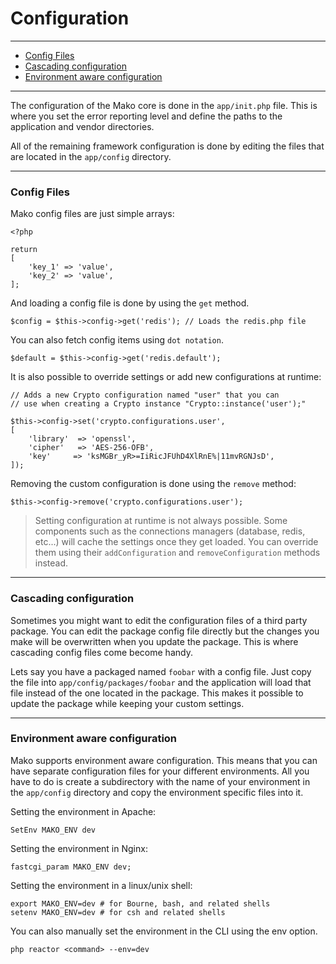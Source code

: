 # Configuration

--------------------------------------------------------

* [Config Files](#config_files)
* [Cascading configuration](#cascading_configuration)
* [Environment aware configuration](#environment_aware_configuration)

--------------------------------------------------------

The configuration of the Mako core is done in the ```app/init.php``` file. This is where you set the error reporting level and define the paths to the application and vendor directories.

All of the remaining framework configuration is done by editing the files that are located in the ```app/config``` directory.

--------------------------------------------------------

<a id="config_files"></a>

### Config Files

Mako config files are just simple arrays:

	<?php

	return
	[
		'key_1' => 'value',
		'key_2' => 'value',
	];

And loading a config file is done by using the ```get``` method.

	$config = $this->config->get('redis'); // Loads the redis.php file

You can also fetch config items using ```dot notation```.

	$default = $this->config->get('redis.default');

It is also possible to override settings or add new configurations at runtime:

	// Adds a new Crypto configuration named "user" that you can
	// use when creating a Crypto instance "Crypto::instance('user');"

	$this->config->set('crypto.configurations.user',
	[
		'library'  => 'openssl',
		'cipher'   => 'AES-256-OFB',
		'key'     => 'ksMGBr_yR>=IiRicJFUhD4XlRnE%|11mvRGNJsD',
	]);

Removing the custom configuration is done using the ```remove``` method:

	$this->config->remove('crypto.configurations.user');

> Setting configuration at runtime is not always possible. Some components such as the connections managers (database, redis, etc...) will cache the settings once they get loaded. You can override them using their ```addConfiguration``` and ```removeConfiguration``` methods instead.

--------------------------------------------------------

<a id="cascading_configuration"></a>

### Cascading configuration

Sometimes you might want to edit the configuration files of a third party package. You can edit the package config file directly but the changes you make will be overwritten when you update the package. This is where cascading config files come become handy.

Lets say you have a packaged named ```foobar``` with a config file. Just copy the file into ```app/config/packages/foobar``` and the application will load that file instead of the one located in the package. This makes it possible to update the package while keeping your custom settings.

--------------------------------------------------------

<a id="environment_aware_configuration"></a>

### Environment aware configuration

Mako supports environment aware configuration. This means that you can have separate configuration files for your different environments. All you have to do is create a subdirectory with the name of your environment in the ```app/config``` directory and copy the environment specific files into it.

Setting the environment in Apache:

	SetEnv MAKO_ENV dev

Setting the environment in Nginx:

	fastcgi_param MAKO_ENV dev;

Setting the environment in a linux/unix shell:

	export MAKO_ENV=dev # for Bourne, bash, and related shells
	setenv MAKO_ENV=dev # for csh and related shells

You can also manually set the environment in the CLI using the env option.

	php reactor <command> --env=dev